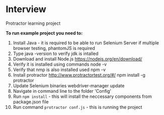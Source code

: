 # Interview
Protractor learning project

**To run example project you need to:**

1. Install Java - it is required to be able to run Selenium Server if multiple browser testing, phantomJS is required
2. Type java -version to verify jdk is intalled
3. Download and install Node.js https://nodejs.org/en/download/
4. Verify it is installed using commands    node -v
5. Verify that nmp is also installed used    npm -v
6. Install protractor http://www.protractortest.org/#/  npm install -g protractor
7. Update Selenium binaries    webdriver-manager update
8. Navigate in command line to the folder 'Config'
9. Run  `npm install` - this will install the neccessary components from package.json file
10. Run command `protractor conf.js` - this is running the project 

